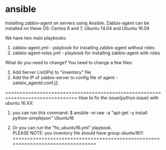 # ansible

Installing zabbix-agent on servers using Ansible.
Zabbix-agent can be installed on these OS: Centos 6 and 7, Ubuntu 14.04 and Ubuntu 16.04


We have two main playbooks:

   1) zabbix-agent.yml - playbook for installing zabbix-agent without roles
   2) zabbix-agent-roles.yml - playbook for installing zabbix-agent with roles


What do you need to change? You need to change a few files:
   1) Add Server List(IPs) to "inventory" file
   2) Add the IP of zabbix-server to config file of agent - zabbix_agentd.conf.j2.
 

===============================================================================
How to fix the issue(python issue) with ubuntu 16.XX:
   1) you can run this command:
          $ ansible -m raw -a "apt-get -y install python-simplejson" Ubuntu16

   2) Or you can run the "fix_ubuntu16.yml" playbook.  
   PLEASE NOTE: you inventory file should have group ubuntu16!!!
================================================================================
